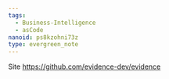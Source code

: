 ```yaml
---
tags:
  - Business-Intelligence
  - asCode
nanoid: ps8kzohni73z
type: evergreen_note
---
```

Site https://github.com/evidence-dev/evidence
